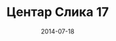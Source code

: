 ---
layout: default
modal-id: 1
date: 2014-07-18
img: centar/DSC_0287.jpg
alt: image-alt
store: Centar
title: Центар Слика 17
description: Intro LINQ is query language for C and VB introduced in .NET 3.5 and VS 2008. LINQ simplifies querying by offering one unified language to query different types of data sources. In order to use LINQ to query data source we need LINQ provider. Many providers are posted here and there is option to create our own providers, so basically you can query everything with the right provider. This means that a single query can be used to query data from DB, XML, lists etc.. Query SyntaxLINQ queries can be written in two basic ways.

---